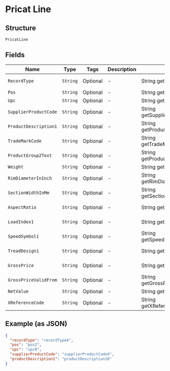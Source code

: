 
# Pricat Line

## Structure

`PricatLine`

## Fields

| Name | Type | Tags | Description | Getter | Setter |
|  --- | --- | --- | --- | --- | --- |
| `RecordType` | `String` | Optional | - | String getRecordType() | setRecordType(String recordType) |
| `Pos` | `String` | Optional | - | String getPos() | setPos(String pos) |
| `Upc` | `String` | Optional | - | String getUpc() | setUpc(String upc) |
| `SupplierProductCode` | `String` | Optional | - | String getSupplierProductCode() | setSupplierProductCode(String supplierProductCode) |
| `ProductDescription1` | `String` | Optional | - | String getProductDescription1() | setProductDescription1(String productDescription1) |
| `TradeMarkCode` | `String` | Optional | - | String getTradeMarkCode() | setTradeMarkCode(String tradeMarkCode) |
| `ProductGroup2Text` | `String` | Optional | - | String getProductGroup2Text() | setProductGroup2Text(String productGroup2Text) |
| `Weight` | `String` | Optional | - | String getWeight() | setWeight(String weight) |
| `RimDiameterInInch` | `String` | Optional | - | String getRimDiameterInInch() | setRimDiameterInInch(String rimDiameterInInch) |
| `SectionWidthInMm` | `String` | Optional | - | String getSectionWidthInMm() | setSectionWidthInMm(String sectionWidthInMm) |
| `AspectRatio` | `String` | Optional | - | String getAspectRatio() | setAspectRatio(String aspectRatio) |
| `LoadIndex1` | `String` | Optional | - | String getLoadIndex1() | setLoadIndex1(String loadIndex1) |
| `SpeedSymbol1` | `String` | Optional | - | String getSpeedSymbol1() | setSpeedSymbol1(String speedSymbol1) |
| `TreadDesign1` | `String` | Optional | - | String getTreadDesign1() | setTreadDesign1(String treadDesign1) |
| `GrossPrice` | `String` | Optional | - | String getGrossPrice() | setGrossPrice(String grossPrice) |
| `GrossPriceValidFrom` | `String` | Optional | - | String getGrossPriceValidFrom() | setGrossPriceValidFrom(String grossPriceValidFrom) |
| `NetValue` | `String` | Optional | - | String getNetValue() | setNetValue(String netValue) |
| `XReferenceCode` | `String` | Optional | - | String getXReferenceCode() | setXReferenceCode(String xReferenceCode) |

## Example (as JSON)

```json
{
  "recordType": "recordType4",
  "pos": "pos2",
  "upc": "upc0",
  "supplierProductCode": "supplierProductCode4",
  "productDescription1": "productDescription10"
}
```

